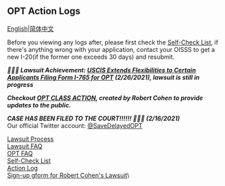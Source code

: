 ## OPT Action Logs
[English](https://ion2014.github.io/OPTActionLogs/index)|[简体中文](https://ion2014.github.io/OPTActionLogs/index_ch)<br/>

Before you viewing any logs after, please first check the [Self-Check List](https://ion2014.github.io/OPTActionLogs/self_check_en), if there's anything wrong with your application, contact your OISSS to get a new I-20(if the former one exceeds 30 days) and resubmit.

***🎉🎉🎉 Lawsuit Achievement: [USCIS Extends Flexibilities to Certain Applicants Filing Form I-765 for OPT](https://www.uscis.gov/news/alerts/uscis-extends-flexibilities-to-certain-applicants-filing-form-i-765-for-opt) (2/26/2021), lawsuit is still in progress*** <br/>

***Checkout [OPT CLASS ACTION](http://www.optclassaction.com/), created by Robert Cohen to provide updates to the public.*** <br/>

***CASE HAS BEEN FILED TO THE COURT!!!!!! 🎉🎉🎉 (2/16/2021)*** <br/>
Our official Twitter account: [@SaveDelayedOPT](https://twitter.com/SaveDelayedOPT)<br/>

[Lawsuit Process](https://ion2014.github.io/OPTActionLogs/lawsuit_en)\
[Lawsuit FAQ](https://ion2014.github.io/OPTActionLogs/lawsuit_faq_en)\
[OPT FAQ](https://ion2014.github.io/OPTActionLogs/opt_faq_en)\
[Self-Check List](https://ion2014.github.io/OPTActionLogs/self_check_en)\
[Action Log](https://ion2014.github.io/OPTActionLogs/action_logs_en)\
[Sign-up gform for Robert Cohen's Lawsuit](https://forms.gle/4mSvmdacZNomUQUV7)\
